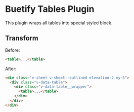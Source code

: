# Buetify Tables Plugin

This plugin wraps all tables into special styled block.

## Transform

Before:

```html
<table>...</table>
```

After:

```html
<div class="v-sheet v-sheet--outlined elevation-2 my-5">
  <div class="v-data-table">
    <div class="v-data-table__wrapper">
      <table>...</table>
    </div>
  </div>
</div>
```